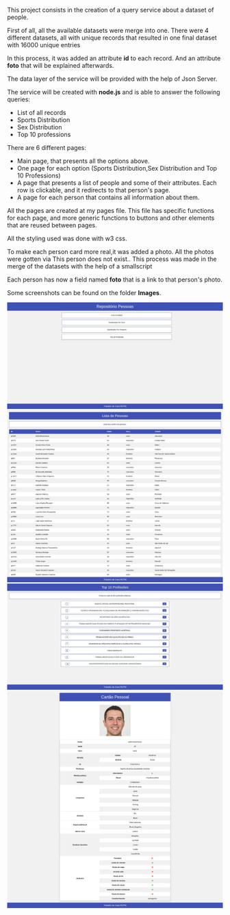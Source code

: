 <p>This project consists in the creation of a query service about a dataset of people.</p>
<p>First of all, all the available datasets were merge into one. 
    There were 4 different datasets, all with unique records that resulted in one final dataset with 16000 unique entries</p>
<p>In this process, it was added an attribute <b>id</b> to each record. And an attribute <b>foto</b> that will be explained afterwards.</p>
<p>The data layer of the service will be provided with the help of <xref url="https://www.npmjs.com/package/json-server">Json Server</xref>.</p>
<p>The service will be created with <b>node.js</b> and is able to answer the following queries:</p>
<ul>
    <li>List of all records</li>
    <li>Sports Distribution</li>
    <li>Sex Distribution</li>
    <li>Top 10 professions</li>
</ul>
<p>There are 6 different pages:</p>
<ul>
    <li>Main page, that presents all the options above.</li>
    <li>One page for each option (Sports Distribution,Sex Distribution and Top 10 Professions)</li>
    <li>A page that presents a list of people and some of their attributes. Each row is clickable, and it redirects to that person's page.</li>
    <li>A page for each person that contains all information about them.</li>
</ul>
<p>All the pages are created at <xref url="mypages.js">my pages</xref> file. 
    This file has specific functions for each page, and more generic functions to buttons and other elements that are reused between pages.</p>
<p>All the styling used was done with <xref url="w3.css">w3 css</xref>.</p>
<p>To make each person card more real,it was added a photo. All the photos were gotten via <xref url="https://this-person-does-not-exist.com">This person does not exist.</xref>.
This process was made in the merge of the datasets with the help of a small<xref url="generate_persons.py">script</xref></p> 
<p>Each person has now a field named <b>foto</b> that is a link to that person's photo.</p>
<p>Some screenshots can be found on the folder <b>Images</b>.</p>

![Main Page](Images/MainPage.png "Main Page")
![List of People](Images/ListaPessoas.png "Lista of People")
![Top 10 Professions](Images/top10profissoes.png "Top 10 Professions")
![Person's Card](Images/cartaoPessoa.png "Person's card")
